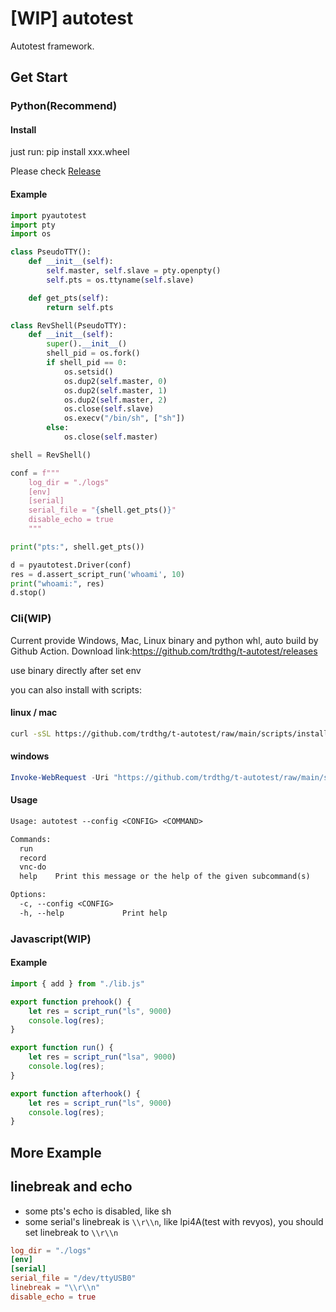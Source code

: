 # [WIP] autotest

Autotest framework.

## Get Start

### Python(Recommend)

#### Install

just run: pip install xxx.wheel

Please check [Release](https://github.com/trdthg/t-autotest/releases)

#### Example

```py
import pyautotest
import pty
import os

class PseudoTTY():
    def __init__(self):
        self.master, self.slave = pty.openpty()
        self.pts = os.ttyname(self.slave)

    def get_pts(self):
        return self.pts

class RevShell(PseudoTTY):
    def __init__(self):
        super().__init__()
        shell_pid = os.fork()
        if shell_pid == 0:
            os.setsid()
            os.dup2(self.master, 0)
            os.dup2(self.master, 1)
            os.dup2(self.master, 2)
            os.close(self.slave)
            os.execv("/bin/sh", ["sh"])
        else:
            os.close(self.master)

shell = RevShell()

conf = f"""
    log_dir = "./logs"
    [env]
    [serial]
    serial_file = "{shell.get_pts()}"
    disable_echo = true
    """

print("pts:", shell.get_pts())

d = pyautotest.Driver(conf)
res = d.assert_script_run('whoami', 10)
print("whoami:", res)
d.stop()

```

### Cli(WIP)

Current provide Windows, Mac, Linux binary and python whl, auto build by Github Action. Download link:<https://github.com/trdthg/t-autotest/releases>

use binary directly after set env

you can also install with scripts:

#### linux / mac

```bash
curl -sSL https://github.com/trdthg/t-autotest/raw/main/scripts/install.sh | bash -
```

#### windows

```powershell
Invoke-WebRequest -Uri "https://github.com/trdthg/t-autotest/raw/main/scripts/install.ps1" -UseBasicParsing | Invoke-Expression
```

#### Usage

```txt
Usage: autotest --config <CONFIG> <COMMAND>

Commands:
  run
  record
  vnc-do
  help    Print this message or the help of the given subcommand(s)

Options:
  -c, --config <CONFIG>
  -h, --help             Print help
```


### Javascript(WIP)

#### Example

```js
import { add } from "./lib.js"

export function prehook() {
    let res = script_run("ls", 9000)
    console.log(res);
}

export function run() {
    let res = script_run("lsa", 9000)
    console.log(res);
}

export function afterhook() {
    let res = script_run("ls", 9000)
    console.log(res);
}
```

## More Example

## linebreak and echo

- some pts's echo is disabled, like sh
- some serial's linebreak is `\\r\\n`, like lpi4A(test with revyos), you should set linebreak to `\\r\\n`

```toml
log_dir = "./logs"
[env]
[serial]
serial_file = "/dev/ttyUSB0"
linebreak = "\\r\\n"
disable_echo = true
```
